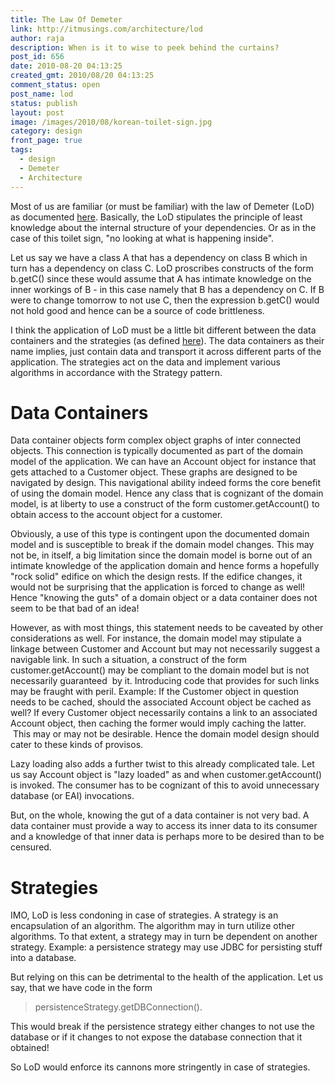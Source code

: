```yaml
---
title: The Law Of Demeter
link: http://itmusings.com/architecture/lod
author: raja
description: When is it to wise to peek behind the curtains?
post_id: 656
date: 2010-08-20 04:13:25
created_gmt: 2010/08/20 04:13:25
comment_status: open
post_name: lod
status: publish
layout: post
image: /images/2010/08/korean-toilet-sign.jpg
category: design
front_page: true
tags:
  - design
  - Demeter
  - Architecture
---
```


Most of us are familiar (or must be familiar) with the law of Demeter (LoD) as documented [here](http://en.wikipedia.org/wiki/Law_of_Demeter). Basically, the LoD stipulates the principle of least knowledge about the internal structure of your dependencies. Or as in the case of this toilet sign, "no looking at what is happening inside".

Let us say we have a class A that has a dependency on class B which in turn has a dependency on class C. LoD proscribes constructs of the form b.getC() since these would assume that A has intimate knowledge on the inner workings of B - in this case namely that B has a dependency on C. If B were to change tomorrow to not use C, then the expression b.getC() would not hold good and hence can be a source of code brittleness.

I think the application of LoD must be a little bit different between the data containers and the strategies (as defined [here](/class-dichotomy/)). The data containers as their name implies, just contain data and transport it across different parts of the application. The strategies act on the data and implement various algorithms in accordance with the Strategy pattern.

# Data Containers

Data container objects form complex object graphs of inter connected objects. This connection is typically documented as part of the domain model of the application. We can have an Account object for instance that gets attached to a Customer object. These graphs are designed to be navigated by design. This navigational ability indeed forms the core benefit of using the domain model. Hence any class that is cognizant of the domain model, is at liberty to use a construct of the form customer.getAccount() to obtain access to the account object for a customer.

Obviously, a use of this type is contingent upon the documented domain model and is susceptible to break if the domain model changes. This may not be, in itself, a big limitation since the domain model is borne out of an intimate knowledge of the application domain and hence forms a hopefully "rock solid" edifice on which the design rests. If the edifice changes, it would not be surprising that the application is forced to change as well! Hence "knowing the guts" of a domain object or a data container does not seem to be that bad of an idea!

However, as with most things, this statement needs to be caveated by other considerations as well. For instance, the domain model may stipulate a linkage between Customer and Account but may not necessarily suggest a navigable link. In such a situation, a construct of the form customer.getAccount() may be compliant to the domain model but is not necessarily guaranteed  by it. Introducing code that provides for such links may be fraught with peril. Example: If the Customer object in question needs to be cached, should the associated Account object be cached as well? If every Customer object necessarily contains a link to an associated Account object, then caching the former would imply caching the latter.  This may or may not be desirable. Hence the domain model design should cater to these kinds of provisos.

Lazy loading also adds a further twist to this already complicated tale. Let us say Account object is "lazy loaded" as and when customer.getAccount() is invoked. The consumer has to be cognizant of this to avoid unnecessary database (or EAI) invocations.

But, on the whole, knowing the gut of a data container is not very bad. A data container must provide a way to access its inner data to its consumer and a knowledge of that inner data is perhaps more to be desired than to be censured.

# Strategies

IMO, LoD is less condoning in case of strategies. A strategy is an encapsulation of an algorithm. The algorithm may in turn utilize other algorithms. To that extent, a strategy may in turn be dependent on another strategy. Example: a persistence strategy may use JDBC for persisting stuff into a database.

But relying on this can be detrimental to the health of the application. Let us say, that we have code in the form

> persistenceStrategy.getDBConnection().

This would break if the persistence strategy either changes to not use the database or if it changes to not expose the database connection that it obtained!

So LoD would enforce its cannons more stringently in case of strategies.
